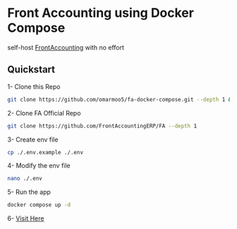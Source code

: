 # Front Accounting using Docker Compose
self-host [FrontAccounting](https://frontaccounting.com/) with no effort

## Quickstart
1- Clone this Repo
```bash
git clone https://github.com/omarmoo5/fa-docker-compose.git --depth 1 && cd ./fa-docker-compose
```
2- Clone FA Official Repo
```bash
git clone https://github.com/FrontAccountingERP/FA --depth 1
```
3- Create env file
```bash
cp ./.env.example ./.env
```
4- Modify the env file
```bash
nano ./.env
```
5- Run the app
```bash
docker compose up -d
```
6- [Visit Here](http://localhost:81)
